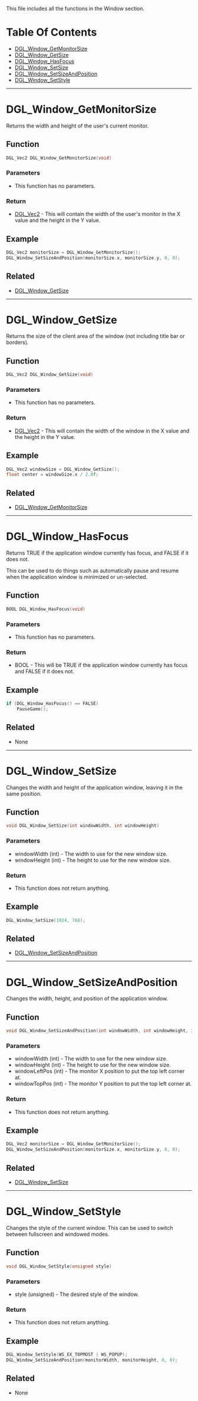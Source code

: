 This file includes all the functions in the Window section.

# Table Of Contents

- [DGL_Window_GetMonitorSize](#dgl_window_getmonitorsize)
- [DGL_Window_GetSize](#dgl_window_getsize)
- [DGL_Window_HasFocus](#dgl_window_hasfocus)
- [DGL_Window_SetSize](#dgl_window_setsize)
- [DGL_Window_SetSizeAndPosition](#dgl_window_setsizeandposition)
- [DGL_Window_SetStyle](#dgl_window_setstyle)

--------------------------

# DGL_Window_GetMonitorSize

Returns the width and height of the user's current monitor.

## Function

```C
DGL_Vec2 DGL_Window_GetMonitorSize(void)
```

### Parameters

- This function has no parameters.

### Return

- [DGL_Vec2](Types/#dgl_vec2) - This will contain the width of the user's monitor in the X value and the height in the Y value.

## Example

```C
DGL_Vec2 monitorSize = DGL_Window_GetMonitorSize();
DGL_Window_SetSizeAndPosition(monitorSize.x, monitorSize.y, 0, 0);
```

## Related

- [DGL_Window_GetSize](#dgl_window_getsize)

--------------------------

# DGL_Window_GetSize

Returns the size of the client area of the window (not including title bar or borders).

## Function

```C
DGL_Vec2 DGL_Window_GetSize(void)
```

### Parameters

- This function has no parameters.

### Return

- [DGL_Vec2](Types/#dgl_vec2) - This will contain the width of the window in the X value and the height in the Y value.

## Example

```C
DGL_Vec2 windowSize = DGL_Window_GetSize();
float center = windowSize.x / 2.0f;
```

## Related

- [DGL_Window_GetMonitorSize](#dgl_window_getmonitorsize)

--------------------------

# DGL_Window_HasFocus

Returns TRUE if the application window currently has focus, and FALSE if it does not.

This can be used to do things such as automatically pause and resume when the application window is minimized or un-selected.

## Function

```C
BOOL DGL_Window_HasFocus(void)
```

### Parameters

- This function has no parameters.

### Return

- BOOL - This will be TRUE if the application window currently has focus and FALSE if it does not.

## Example

```C
if (DGL_Window_HasFocus() == FALSE)
    PauseGame();
```

## Related

- None

--------------------------

# DGL_Window_SetSize

Changes the width and height of the application window, leaving it in the same position.

## Function

```C
void DGL_Window_SetSize(int windowWidth, int windowHeight)
```

### Parameters

- windowWidth (int) - The width to use for the new window size.
- windowHeight (int) - The height to use for the new window size.

### Return

- This function does not return anything.

## Example

```C
DGL_Window_SetSize(1024, 768);
```

## Related

- [DGL_Window_SetSizeAndPosition](#dgl_window_setsizeandposition)

--------------------------

# DGL_Window_SetSizeAndPosition

Changes the width, height, and position of the application window.

## Function

```C
void DGL_Window_SetSizeAndPosition(int windowWidth, int windowHeight, int windowLeftPos, int windowTopPos)
```

### Parameters

- windowWidth (int) - The width to use for the new window size.
- windowHeight (int) - The height to use for the new window size.
- windowLeftPos (int) - The monitor X position to put the top left corner at.
- windowTopPos (int) - The monitor Y position to put the top left corner at.

### Return

- This function does not return anything.

## Example

```C
DGL_Vec2 monitorSize = DGL_Window_GetMonitorSize();
DGL_Window_SetSizeAndPosition(monitorSize.x, monitorSize.y, 0, 0);
```

## Related

- [DGL_Window_SetSize](#dgl_window_setsize)

--------------------------

# DGL_Window_SetStyle

Changes the style of the current window. This can be used to switch between fullscreen and windowed modes.

## Function

```C
void DGL_Window_SetStyle(unsigned style)
```

### Parameters

- style (unsigned) - The desired style of the window.

### Return

- This function does not return anything.

## Example

```C
DGL_Window_SetStyle(WS_EX_TOPMOST | WS_POPUP);
DGL_Window_SetSizeAndPosition(monitorWidth, monitorHeight, 0, 0);
```

## Related

- None